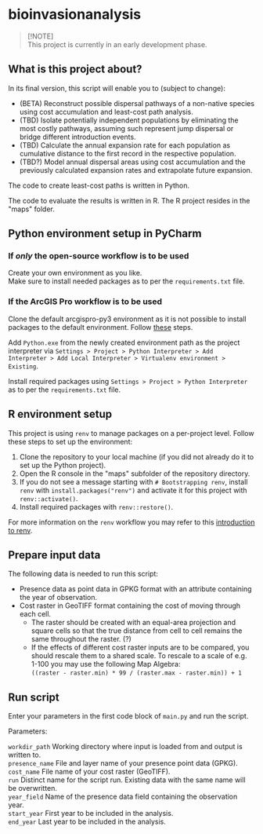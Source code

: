 # bioinvasionanalysis

> [!NOTE]\
> This project is currently in an early development phase.


## What is this project about?

In its final version, this script will enable you to (subject to change):

- (BETA) Reconstruct possible dispersal pathways of a non-native species using cost accumulation and least-cost path analysis.
- (TBD) Isolate potentially independent populations by eliminating the most costly pathways, assuming such represent jump dispersal or bridge different introduction events.
- (TBD) Calculate the annual expansion rate for each population as cumulative distance to the first record in the respective population.
- (TBD?) Model annual dispersal areas using cost accumulation and the previously calculated expansion rates and extrapolate future expansion.

The code to create least-cost paths is written in Python.

The code to evaluate the results is written in R. The R project resides in the "maps" folder.


## Python environment setup in PyCharm

### If *only* the open-source workflow is to be used

Create your own environment as you like.\
Make sure to install needed packages as to per the `requirements.txt` file.

### If the ArcGIS Pro workflow is to be used

Clone the default arcgispro-py3 environment as it is not possible to install packages to the default environment. Follow [these](https://pro.arcgis.com/en/pro-app/3.0/arcpy/get-started/clone-an-environment.htm) steps.

Add `Python.exe` from the newly created environment path as the project interpreter via `Settings > Project > Python Interpreter > Add Interpreter > Add Local Interpreter > Virtualenv environment > Existing`.

Install required packages using `Settings > Project > Python Interpreter` as to per the `requirements.txt` file.


## R environment setup

This project is using `renv` to manage packages on a per-project level. Follow these steps to set up the environment:

1. Clone the repository to your local machine (if you did not already do it to set up the Python project).
2. Open the R console in the "maps" subfolder of the repository directory.
3. If you do not see a message starting with `# Bootstrapping renv`, install `renv` with `install.packages("renv")` and activate it for this project with `renv::activate()`.
4. Install required packages with `renv::restore()`.

For more information on the `renv` workflow you may refer to this [introduction to renv](https://rstudio.github.io/renv/articles/renv.html).


## Prepare input data

The following data is needed to run this script:

- Presence data as point data in GPKG format with an attribute containing the year of observation.
- Cost raster in GeoTIFF format containing the cost of moving through each cell.
  - The raster should be created with an equal-area projection and square cells so that the true distance from cell to cell remains the same throughout the raster. (?)
  - If the effects of different cost raster inputs are to be compared, you should rescale them to a shared scale. To rescale to a scale of e.g. 1-100 you may use the following Map Algebra:\
    `((raster - raster.min) * 99 / (raster.max - raster.min)) + 1`


## Run script

Enter your parameters in the first code block of `main.py` and run the script.

Parameters:

`workdir_path` Working directory where input is loaded from and output is written to.\
`presence_name` File and layer name of your presence point data (GPKG).\
`cost_name` File name of your cost raster (GeoTIFF).\
`run` Distinct name for the script run. Existing data with the same name will be overwritten.\
`year_field` Name of the presence data field containing the observation year.\
`start_year` First year to be included in the analysis.\
`end_year` Last year to be included in the analysis.
